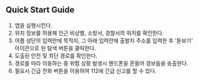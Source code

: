 ## Quick Start Guide

1. 앱을 실행시킨다.
2. 위치 정보를 허용해 인근 비상벨, 소방서, 경찰서의 위치를 확인한다.
3. 어플 상단의 입력란에 목적지, 그 아래 입력란에 출발지 주소를 입력한 후 '돋보기' 아이콘으로 된 탐색 버튼을 클릭한다.
4. 도출된 안전 및 최단 경로를 확인한다.
5. 경로를 따라 이동하는 중 위험 상황 발생시 핸드폰을 흔들어 경보음을 송출한다.
6. 필요시 긴급 전화 버튼을 이용하여 112에 긴급 신고를 할 수 있다. 
